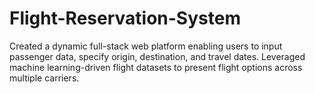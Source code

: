 # Flight-Reservation-System
Created a dynamic full-stack web platform enabling users to input passenger data, specify origin, destination, and travel dates. Leveraged machine learning-driven flight datasets to present flight options across multiple carriers.
